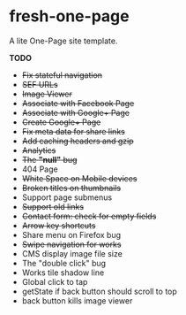 # fresh-one-page
A lite One-Page site template.

**TODO**
* ~~Fix stateful navigation~~
* ~~SEF URLs~~
* ~~Image Viewer~~
* ~~Associate with Facebook Page~~
* ~~Associate with Google+ Page~~
* ~~Create Google+ Page~~
* ~~Fix meta data for share links~~
* ~~Add caching headers and gzip~~
* ~~Analytics~~
* ~~The **"null"** bug~~
* 404 Page
* ~~White Space on Mobile devices~~
* ~~Broken titles on thumbnails~~
* Support page submenus
* ~~Support old links~~
* ~~Contact form: check for empty fields~~
* ~~Arrow key shortcuts~~
* Share menu on Firefox bug
* ~~Swipe navigation for works~~
* CMS display image file size
* The "double click" bug
* Works tile shadow line
* Global click to tap
* getState if back button should scroll to top
* back button kills image viewer
